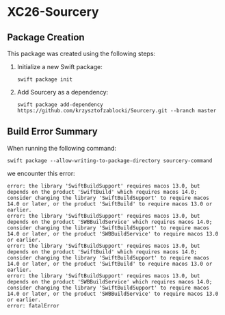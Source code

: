 # XC26-Sourcery

## Package Creation

This package was created using the following steps:

1. Initialize a new Swift package:
   ```
   swift package init
   ```
2. Add Sourcery as a dependency:
   ```
   swift package add-dependency https://github.com/krzysztofzablocki/Sourcery.git --branch master
   ```

## Build Error Summary

When running the following command:

```
swift package --allow-writing-to-package-directory sourcery-command
```

we encounter this error:

```
error: the library 'SwiftBuildSupport' requires macos 13.0, but depends on the product 'SwiftBuild' which requires macos 14.0; consider changing the library 'SwiftBuildSupport' to require macos 14.0 or later, or the product 'SwiftBuild' to require macos 13.0 or earlier.
error: the library 'SwiftBuildSupport' requires macos 13.0, but depends on the product 'SWBBuildService' which requires macos 14.0; consider changing the library 'SwiftBuildSupport' to require macos 14.0 or later, or the product 'SWBBuildService' to require macos 13.0 or earlier.
error: the library 'SwiftBuildSupport' requires macos 13.0, but depends on the product 'SwiftBuild' which requires macos 14.0; consider changing the library 'SwiftBuildSupport' to require macos 14.0 or later, or the product 'SwiftBuild' to require macos 13.0 or earlier.
error: the library 'SwiftBuildSupport' requires macos 13.0, but depends on the product 'SWBBuildService' which requires macos 14.0; consider changing the library 'SwiftBuildSupport' to require macos 14.0 or later, or the product 'SWBBuildService' to require macos 13.0 or earlier.
error: fatalError
```
